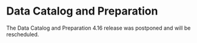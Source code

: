 #  Data Catalog and Preparation

<head>
  <meta name="guidename" content="Release Notes"/>
  <meta name="context" content="GUID-a4a474e2-5464-4242-9799-51db898eb62e"/>
</head>





The Data Catalog and Preparation 4.16 release was postponed and will be rescheduled.


